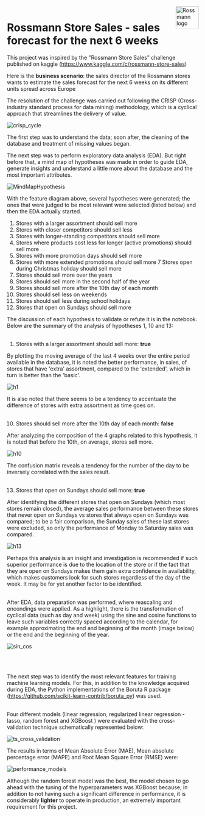 <img src="https://user-images.githubusercontent.com/64495168/129553804-9baec55b-e3bf-407c-a5f5-8b229490bd27.png" alt="Rossmann logo" title="Rossmann" align="right" height="60" />


# Rossmann Store Sales - sales forecast for the next 6 weeks


This project was inspired by the "Rossmann Store Sales" challenge published on kaggle (https://www.kaggle.com/c/rossmann-store-sales)

Here is the **business scenario**: the sales director of the Rossmann stores wants to estimate the sales forecast for the next 6 weeks on its different units spread across Europe 

The resolution of the challenge was carried out following the CRISP (Cross-industry standard process for data mining) methodology, which is a cyclical approach that streamlines the delivery of value.

![crisp_cycle](https://user-images.githubusercontent.com/64495168/129498233-5b3c6cb0-39ce-4187-a96a-c298c7edc95b.png)

The first step was to understand the data; soon after, the cleaning of the database and treatment of missing values began.

The next step was to perform exploratory data analysis (EDA). But right before that, a mind map of hypotheses was made in order to guide EDA, generate insights and understand a little more about the database and the most important attributes. 

![MindMapHypothesis](https://user-images.githubusercontent.com/64495168/129498190-589e0307-4c29-4dd6-b966-52e2b8f8b874.png)

With the feature diagram above, several hypotheses were generated; the ones that were judged to be most relevant were selected (listed below) and then the EDA actually started.

1. Stores with a larger assortment should sell more
2. Stores with closer competitors should sell less
3. Stores with longer-standing competitors should sell more
4. Stores where products cost less for longer (active promotions) should sell more
5. Stores with more promotion days should sell more
6. Stores with more extended promotions should sell more
7 Stores open during Christmas holiday should sell more
8. Stores should sell more over the years
9. Stores should sell more in the second half of the year
10. Stores should sell more after the 10th day of each month
11. Stores should sell less on weekends
12. Stores should sell less during school holidays
13. Stores that open on Sundays should sell more

The discussion of each hypothesis to validate or refute it is in the notebook.
Below are the summary of the analysis of hypotheses 1, 10 and 13:
<br>
<br>

1. Stores with a larger assortment should sell more: **true**

By plotting the moving average of the last 4 weeks over the entire period available in the database, it is noted the better performance, in sales, of stores that have 'extra' assortment, compared to the 'extended', which in turn is better than the 'basic'.

![h1](https://user-images.githubusercontent.com/64495168/129499183-ac3e5744-0800-49e4-92ef-4ee691a69e99.png)

It is also noted that there seems to be a tendency to accentuate the difference of stores with extra assortment as time goes on.
<br>
<br>

10. Stores should sell more after the 10th day of each month: **false**

After analyzing the composition of the 4 graphs related to this hypothesis, it is noted that before the 10th, on average, stores sell more. 

![h10](https://user-images.githubusercontent.com/64495168/129499532-abffc7db-1f3f-455a-974f-8d2ea11dbefc.png)

The confusion matrix reveals a tendency for the number of the day to be inversely correlated with the sales result.
<br>
<br>

13. Stores that open on Sundays should sell more: **true**

After identifying the different stores that open on Sundays (which most stores remain closed), the average sales performance between these stores that never open on Sundays vs stores that always open on Sundays was compared; to be a fair comparison, the Sunday sales of these last stores were excluded, so only the performance of Monday to Saturday sales was compared.

![h13](https://user-images.githubusercontent.com/64495168/129499835-85cefe88-7648-45c1-94b7-593717869ffa.png)

Perhaps this analysis is an insight and investigation is recommended if such superior performance is due to the location of the store or if the fact that they are open on Sundays makes them gain extra confidence in availability, which makes customers look for such stores regardless of the day of the week.
It may be for yet another factor to be identified.
<br>
<br>

After EDA, data preparation was performed, where reascaling and encondings were applied.
As a highlight, there is the transformation of cyclical data (such as day and week) using the sine and cosine functions to leave such variables correctly spaced according to the calendar, for example approximating the end and beginning of the month (image below) or the end and the beginning of the year.
 
![sin_cos](https://user-images.githubusercontent.com/64495168/129500567-88f18fe1-d361-4c8d-b070-229b10848abd.png)

<br>
<br>

The next step was to identify the most relevant features for training machine learning models.
For this, in addition to the knowledge acquired during EDA, the Python implementations of the Boruta R package (https://github.com/scikit-learn-contrib/boruta_py) was used.
<br>
<br>

Four different models (linear regression, regularized linear regression - lasso, random forest and XGBoost ) were evaluated with the cross-validation technique schematically represented below:

![ts_cross_validation](https://user-images.githubusercontent.com/64495168/129501073-58f20c0c-543d-4d0f-899b-10da4eac3011.png)

The results in terms of Mean Absolute Error (MAE), Mean absolute percentage error (MAPE) and Root Mean Square Error (RMSE) were:

![performance_models](https://user-images.githubusercontent.com/64495168/129501252-1b1e4e47-d7e1-41a1-b307-15efd9495c06.png)

Although the random forest model was the best, the model chosen to go ahead with the tuning of the hyperparameters was XGBoost because, in addition to not having such a significant difference in performance, it is considerably **lighter** to operate in production, an extremely important requirement for this project.

<br>
<br>
